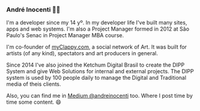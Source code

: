 ### André Inocenti 👋🔭

I'm a developer since my 14 yº. In my developer life I've built many sites, apps and web systems. I'm also a Project Manager formed in 2012 at São Paulo's Senac in Project Manager MBA course.

I'm co-founder of [myClappy.com](https://myclappy.com/), a social network of Art. It was built for artists (of any kind), spectators and art producers in general.

Since 2014 I've also joined the Ketchum Digital Brasil to create the DIPP System and give Web Solutions for internal and external projects. The DIPP system is used by 100 people daily to manage the Digital and Traditional media of theis clients.


Also, you can find me in [Medium @andreinocenti](https://medium.com/@andreinocenti) too. Where I post time by time some content. 😄


<!--
**andreinocenti/andreinocenti** is a ✨ _special_ ✨ repository because its `README.md` (this file) appears on your GitHub profile.

Here are some ideas to get you started:

- 🔭 I’m currently working on ...
- 🌱 I’m currently learning ...
- 👯 I’m looking to collaborate on ...
- 🤔 I’m looking for help with ...
- 💬 Ask me about ...
- 📫 How to reach me: ...
- 😄 Pronouns: ...
- ⚡ Fun fact: ...
-->
